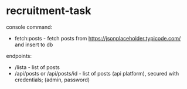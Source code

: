 # recruitment-task

console command:
 * fetch:posts - fetch posts from https://jsonplaceholder.typicode.com/ and insert to db

endpoints:
 * /lista - list of posts
 * /api/posts or /api/posts/id - list of posts (api platform), secured with credentials; (admin, password)

